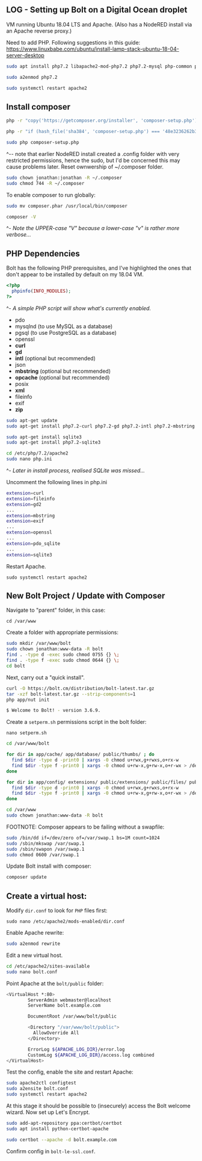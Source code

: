 ## LOG - Setting up Bolt on a Digital Ocean droplet

VM running Ubuntu 18.04 LTS and Apache. (Also has a NodeRED install via an Apache reverse proxy.)

Need to add PHP. Following suggestions in this guide:
https://www.linuxbabe.com/ubuntu/install-lamp-stack-ubuntu-18-04-server-desktop

```bash
sudo apt install php7.2 libapache2-mod-php7.2 php7.2-mysql php-common php7.2-cli php7.2-common php7.2-json php7.2-opcache php7.2-readline

sudo a2enmod php7.2

sudo systemctl restart apache2
```

## Install composer

```bash
php -r "copy('https://getcomposer.org/installer', 'composer-setup.php');"

php -r "if (hash_file('sha384', 'composer-setup.php') === '48e3236262b34d30969dca3c37281b3b4bbe3221bda826ac6a9a62d6444cdb0dcd0615698a5cbe587c3f0fe57a54d8f5') { echo 'Installer verified'; } else { echo 'Installer corrupt'; unlink('composer-setup.php'); } echo PHP_EOL;"

sudo php composer-setup.php
```

^-- note that earlier NodeRED install created a .config folder with very restricted permissions, hence the sudo, but I'd be concerned this may cause problems later. Reset ownwership of ~/.composer folder.

```bash
sudo chown jonathan:jonathan -R ~/.composer
sudo chmod 744 -R ~/.composer
```

To enable composer to run globally:

```bash
sudo mv composer.phar /usr/local/bin/composer

composer -V
```
^- *Note the UPPER-case "V" because a lower-case "v" is rather more verbose...*

## PHP Dependencies

Bolt has the following PHP prerequisites, and I've highlighted the ones that don't appear to be installed by default on my 18.04 VM.

```php
<?php
  phpinfo(INFO_MODULES);
?>
```
^- *A simple PHP script will show what's currently enabled.*

* pdo
* mysqlnd (to use MySQL as a database)
* pgsql (to use PostgreSQL as a database)
* openssl
* **curl**
* **gd**
* **intl** (optional but recommended)
* json
* **mbstring** (optional but recommended)
* **opcache** (optional but recommended)
* posix
* **xml**
* fileinfo
* exif
* **zip**

```bash
sudo apt-get update
sudo apt-get install php7.2-curl php7.2-gd php7.2-intl php7.2-mbstring php7.2-opcache php7.2-xml php7.2-zip

sudo apt-get install sqlite3
sudo apt-get install php7.2-sqlite3

cd /etc/php/7.2/apache2
sudo nano php.ini
```
^- *Later in install process, realised SQLite was missed...*

Uncomment the following lines in php.ini

```bash
extension=curl
extension=fileinfo
extension=gd2
...
extension=mbstring
extension=exif
...
extension=openssl
...
extension=pdo_sqlite
...
extension=sqlite3
```

Restart Apache.

`sudo systemctl restart apache2`

## New Bolt Project / Update with Composer

Navigate to "parent" folder, in this case:

`cd /var/www`

Create a folder with appropriate permissions:

```bash
sudo mkdir /var/www/bolt
sudo chown jonathan:www-data -R bolt
find . -type d -exec sudo chmod 0755 {} \;
find . -type f -exec sudo chmod 0644 {} \;
cd bolt
```

Next, carry out a "quick install".

```bash
curl -O https://bolt.cm/distribution/bolt-latest.tar.gz
tar -xzf bolt-latest.tar.gz --strip-components=1
php app/nut init

$ Welcome to Bolt! - version 3.6.9.
```

Create a `setperm.sh` permissions script in the bolt folder:

`nano setperm.sh`

```bash
cd /var/www/bolt

for dir in app/cache/ app/database/ public/thumbs/ ; do
  find $dir -type d -print0 | xargs -0 chmod u+rwx,g+rwxs,o+rx-w
  find $dir -type f -print0 | xargs -0 chmod u+rw-x,g+rw-x,o+r-wx > /dev/null 2>&1
done

for dir in app/config/ extensions/ public/extensions/ public/files/ public/theme/ ; do
  find $dir -type d -print0 | xargs -0 chmod u+rwx,g+rwxs,o+rx-w
  find $dir -type f -print0 | xargs -0 chmod u+rw-x,g+rw-x,o+r-wx > /dev/null 2>&1
done

cd /var/www
sudo chown jonathan:www-data -R bolt
```

FOOTNOTE:
Composer appears to be failing without a swapfile:

```bash
sudo /bin/dd if=/dev/zero of=/var/swap.1 bs=1M count=1024
sudo /sbin/mkswap /var/swap.1
sudo /sbin/swapon /var/swap.1
sudo chmod 0600 /var/swap.1
```
  
Update Bolt install with composer:

```bash
composer update
```

## Create a virtual host:

Modify `dir.conf` to look for `PHP` files first:

```
sudo nano /etc/apache2/mods-enabled/dir.conf
```

Enable Apache rewrite:

```bash
sudo a2enmod rewrite
```

Edit a new virtual host.

```bash
cd /etc/apache2/sites-available
sudo nano bolt.conf
```

Point Apache at the `bolt/public` folder:

```bash
<VirtualHost *:80>
        ServerAdmin webmaster@localhost
        ServerName bolt.example.com

        DocumentRoot /var/www/bolt/public

        <Directory "/var/www/bolt/public">
          AllowOverride All
        </Directory>

        ErrorLog ${APACHE_LOG_DIR}/error.log
        CustomLog ${APACHE_LOG_DIR}/access.log combined
</VirtualHost>
```

Test the config, enable the site and restart Apache:

```bash
sudo apache2ctl configtest
sudo a2ensite bolt.conf
sudo systemctl restart apache2
```

At this stage it should be possible to (insecurely) access the Bolt welcome wizard. Now set up Let's Encrypt.

```bash
sudo add-apt-repository ppa:certbot/certbot
sudo apt install python-certbot-apache

sudo certbot --apache -d bolt.example.com
```

Confirm config in `bolt-le-ssl.conf`.
